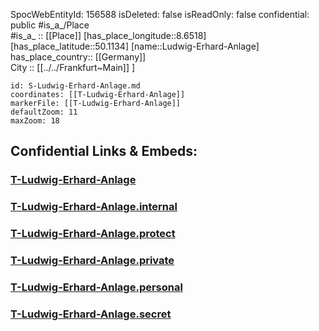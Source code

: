﻿---
location: [50.1134,8.6518] 
type: Station 
mapzoom: [8,18] 
mapmarker: tram 
tags:
- geo/station/tram
---
SpocWebEntityId: 156588
isDeleted: false
isReadOnly: false
confidential: public
#is_a_/Place  
#is_a_ :: [[Place]] 
[has_place_longitude::8.6518] 
[has_place_latitude::50.1134] 
[name::Ludwig-Erhard-Anlage] 
has_place_country:: [[Germany]]  
City :: [[../../Frankfurt~Main]] ] 


```leaflet
id: S-Ludwig-Erhard-Anlage.md
coordinates: [[T-Ludwig-Erhard-Anlage]] 
markerFile: [[T-Ludwig-Erhard-Anlage]] 
defaultZoom: 11 
maxZoom: 18
```


## Confidential Links & Embeds: 

### [T-Ludwig-Erhard-Anlage](/_public/Earth/Continent/Europe/Europe~Central/Germany/Germany~West/Hessen/counties~Hessen/Frankfurt~Main/Stations-FFM~T/T-Ludwig-Erhard-Anlage.md) 

### [T-Ludwig-Erhard-Anlage.internal](/_internal/Earth/Continent/Europe/Europe~Central/Germany/Germany~West/Hessen/counties~Hessen/Frankfurt~Main/Stations-FFM~T/T-Ludwig-Erhard-Anlage.internal.md) 

### [T-Ludwig-Erhard-Anlage.protect](/_protect/Earth/Continent/Europe/Europe~Central/Germany/Germany~West/Hessen/counties~Hessen/Frankfurt~Main/Stations-FFM~T/T-Ludwig-Erhard-Anlage.protect.md) 

### [T-Ludwig-Erhard-Anlage.private](/_private/Earth/Continent/Europe/Europe~Central/Germany/Germany~West/Hessen/counties~Hessen/Frankfurt~Main/Stations-FFM~T/T-Ludwig-Erhard-Anlage.private.md) 

### [T-Ludwig-Erhard-Anlage.personal](/_personal/Earth/Continent/Europe/Europe~Central/Germany/Germany~West/Hessen/counties~Hessen/Frankfurt~Main/Stations-FFM~T/T-Ludwig-Erhard-Anlage.personal.md) 

### [T-Ludwig-Erhard-Anlage.secret](/_secret/Earth/Continent/Europe/Europe~Central/Germany/Germany~West/Hessen/counties~Hessen/Frankfurt~Main/Stations-FFM~T/T-Ludwig-Erhard-Anlage.secret.md) 
